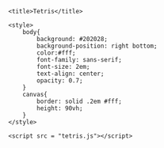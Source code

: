 <html>

<head>

    <title>Tetris</title>

    <style>
		body{
			background: #202028;
			background-position: right bottom;
			color:#fff;
			font-family: sans-serif;
			font-size: 2em;
			text-align: center;
			opacity: 0.7;
		}
		canvas{
			border: solid .2em #fff;
			height: 90vh;
		}
	</style>


</head>

<body>
    <div id = "score"></div>
    <canvas id="tetris" width="240" height="400">
    </canvas>

    <script src = "tetris.js"></script>

</body>

</html>
